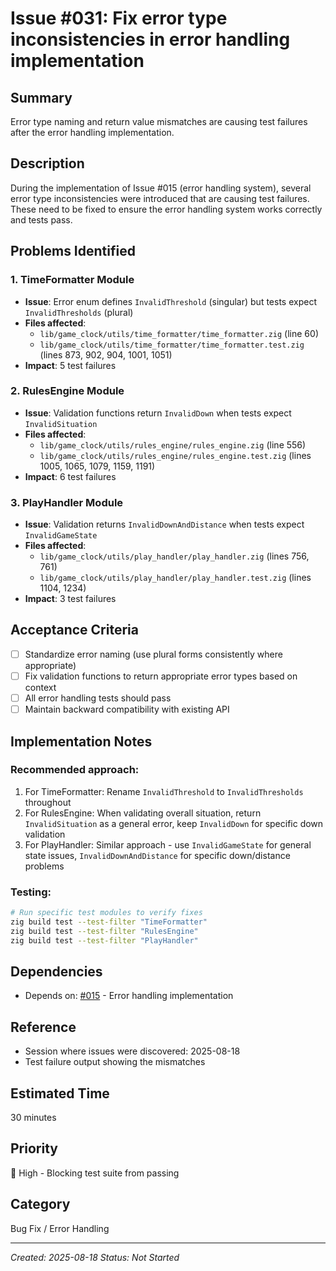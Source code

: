 # Issue #031: Fix error type inconsistencies in error handling implementation

## Summary
Error type naming and return value mismatches are causing test failures after the error handling implementation.

## Description
During the implementation of Issue #015 (error handling system), several error type inconsistencies were introduced that are causing test failures. These need to be fixed to ensure the error handling system works correctly and tests pass.

## Problems Identified

### 1. TimeFormatter Module
- **Issue**: Error enum defines `InvalidThreshold` (singular) but tests expect `InvalidThresholds` (plural)
- **Files affected**: 
  - `lib/game_clock/utils/time_formatter/time_formatter.zig` (line 60)
  - `lib/game_clock/utils/time_formatter/time_formatter.test.zig` (lines 873, 902, 904, 1001, 1051)
- **Impact**: 5 test failures

### 2. RulesEngine Module
- **Issue**: Validation functions return `InvalidDown` when tests expect `InvalidSituation`
- **Files affected**:
  - `lib/game_clock/utils/rules_engine/rules_engine.zig` (line 556)
  - `lib/game_clock/utils/rules_engine/rules_engine.test.zig` (lines 1005, 1065, 1079, 1159, 1191)
- **Impact**: 6 test failures

### 3. PlayHandler Module
- **Issue**: Validation returns `InvalidDownAndDistance` when tests expect `InvalidGameState`
- **Files affected**:
  - `lib/game_clock/utils/play_handler/play_handler.zig` (lines 756, 761)
  - `lib/game_clock/utils/play_handler/play_handler.test.zig` (lines 1104, 1234)
- **Impact**: 3 test failures

## Acceptance Criteria
- [ ] Standardize error naming (use plural forms consistently where appropriate)
- [ ] Fix validation functions to return appropriate error types based on context
- [ ] All error handling tests should pass
- [ ] Maintain backward compatibility with existing API

## Implementation Notes

### Recommended approach:
1. For TimeFormatter: Rename `InvalidThreshold` to `InvalidThresholds` throughout
2. For RulesEngine: When validating overall situation, return `InvalidSituation` as a general error, keep `InvalidDown` for specific down validation
3. For PlayHandler: Similar approach - use `InvalidGameState` for general state issues, `InvalidDownAndDistance` for specific down/distance problems

### Testing:
```bash
# Run specific test modules to verify fixes
zig build test --test-filter "TimeFormatter"
zig build test --test-filter "RulesEngine" 
zig build test --test-filter "PlayHandler"
```

## Dependencies
- Depends on: [#015](015_implement_error_handling.md) - Error handling implementation

## Reference
- Session where issues were discovered: 2025-08-18
- Test failure output showing the mismatches

## Estimated Time
30 minutes

## Priority
🔴 High - Blocking test suite from passing

## Category
Bug Fix / Error Handling

---
*Created: 2025-08-18*
*Status: Not Started*